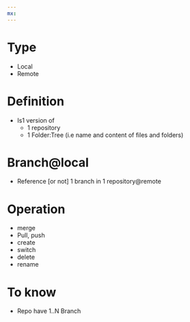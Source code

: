 ```yaml
---
mx:  
---
```


# Type
- Local
- Remote
# Definition
- Is1 version of 
  - 1 repository
  - 1 Folder:Tree (i.e name and content of files and folders)

# Branch@local
- Reference [or not] 1 branch in 1 repository@remote

# Operation
- merge
- Pull, push
- create
- switch
- delete
- rename
# To know
- Repo have 1..N Branch
